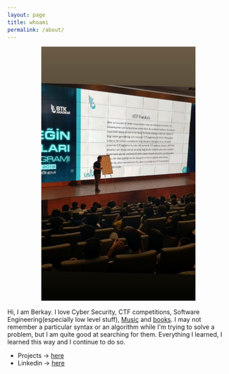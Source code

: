 ```yaml
---
layout: page
title: whoami
permalink: /about/
---
```

<p style="text-align:center;"><img src="/assets/aboutme.jpg" alt="aboutme" width="350"></p>

Hi, I am Berkay. I love Cyber Security, CTF competitions, Software Engineering(especially low level stuff), [Music](https://soundcloud.com/berkayyuksel) and [books](https://www.goodreads.com/user/show/112457307-berkay-y-ksel). I may not remember a particular syntax or an algorithm while I'm trying to solve a problem, but I am quite good at searching for them. Everything I learned, I learned this way and I continue to do so.

- Projects -> [here](https://github.com/yukselberkay)
- Linkedin -> [here](https://www.linkedin.com/in/mehmet-berkay-y%C3%BCksel-ab78aa153)